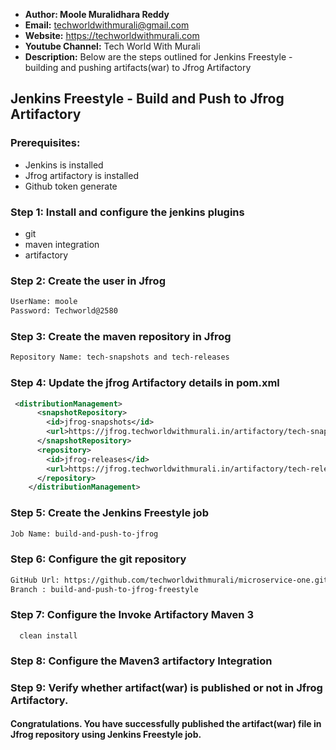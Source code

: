 + <b>Author: Moole Muralidhara Reddy</b></br>
+ <b>Email:</b> techworldwithmurali@gmail.com</br>
+ <b>Website:</b> https://techworldwithmurali.com </br>
+ <b>Youtube Channel:</b> Tech World With Murali</br>
+ <b>Description:</b> Below are the steps outlined for Jenkins Freestyle - building and pushing artifacts(war) to Jfrog Artifactory</br>

## Jenkins Freestyle - Build and Push to Jfrog Artifactory

### Prerequisites:
  + Jenkins is installed
  + Jfrog artifactory is installed
  + Github token generate

### Step 1: Install and configure the jenkins plugins
  + git
  + maven integration
  + artifactory
  
### Step 2: Create the user in Jfrog
```xml
UserName: moole
Password: Techworld@2580
```
### Step 3: Create the maven repository in Jfrog
```xml
Repository Name: tech-snapshots and tech-releases
```
### Step 4: Update the jfrog Artifactory details in pom.xml
```xml
 <distributionManagement>
      <snapshotRepository>
        <id>jfrog-snapshots</id>
        <url>https://jfrog.techworldwithmurali.in/artifactory/tech-snapshots/</url>
      </snapshotRepository>
      <repository>
        <id>jfrog-releases</id>
        <url>https://jfrog.techworldwithmurali.in/artifactory/tech-releases/</url>
      </repository>
    </distributionManagement>
```
### Step 5: Create the Jenkins Freestyle job
```xml
Job Name: build-and-push-to-jfrog
```
### Step 6: Configure the git repository
```xml
GitHub Url: https://github.com/techworldwithmurali/microservice-one.git
Branch : build-and-push-to-jfrog-freestyle
```
### Step 7: Configure the Invoke Artifactory Maven 3
      clean install
### Step 8: Configure the Maven3 artifactory Integration

### Step 9: Verify whether artifact(war) is published or not in Jfrog Artifactory.

#### Congratulations. You have successfully published the artifact(war) file in Jfrog repository using Jenkins Freestyle job.

